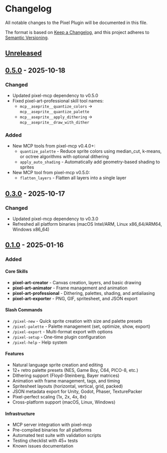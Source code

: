 # Changelog

All notable changes to the Pixel Plugin will be documented in this file.

The format is based on [Keep a Changelog](https://keepachangelog.com/en/1.0.0/),
and this project adheres to [Semantic Versioning](https://semver.org/spec/v2.0.0.html).

## [Unreleased]

## [0.5.0] - 2025-10-18

### Changed
- Updated pixel-mcp dependency to v0.5.0
- Fixed pixel-art-professional skill tool names:
  - `mcp__aseprite__quantize_colors` → `mcp__aseprite__quantize_palette`
  - `mcp__aseprite__apply_dithering` → `mcp__aseprite__draw_with_dither`

### Added
- New MCP tools from pixel-mcp v0.4.0+:
  - `quantize_palette` - Reduce sprite colors using median_cut, k-means, or octree algorithms with optional dithering
  - `apply_auto_shading` - Automatically add geometry-based shading to sprites
- New MCP tool from pixel-mcp v0.5.0:
  - `flatten_layers` - Flatten all layers into a single layer

## [0.3.0] - 2025-10-17

### Changed
- Updated pixel-mcp dependency to v0.3.0
- Refreshed all platform binaries (macOS Intel/ARM, Linux x86_64/ARM64, Windows x86_64)

## [0.1.0] - 2025-01-16

### Added

#### Core Skills
- **pixel-art-creator** - Canvas creation, layers, and basic drawing
- **pixel-art-animator** - Frame management and animation
- **pixel-art-professional** - Dithering, palettes, shading, and antialiasing
- **pixel-art-exporter** - PNG, GIF, spritesheet, and JSON export

#### Slash Commands
- `/pixel-new` - Quick sprite creation with size and palette presets
- `/pixel-palette` - Palette management (set, optimize, show, export)
- `/pixel-export` - Multi-format export with options
- `/pixel-setup` - One-time plugin configuration
- `/pixel-help` - Help system

#### Features
- Natural language sprite creation and editing
- 12+ retro palette presets (NES, Game Boy, C64, PICO-8, etc.)
- Dithering support (Floyd-Steinberg, Bayer matrices)
- Animation with frame management, tags, and timing
- Spritesheet layouts (horizontal, vertical, grid, packed)
- JSON metadata export for Unity, Godot, Phaser, TexturePacker
- Pixel-perfect scaling (1x, 2x, 4x, 8x)
- Cross-platform support (macOS, Linux, Windows)

#### Infrastructure
- MCP server integration with pixel-mcp
- Pre-compiled binaries for all platforms
- Automated test suite with validation scripts
- Testing checklist with 45+ tests
- Known issues documentation

[Unreleased]: https://github.com/willibrandon/pixel-plugin/compare/v0.5.0...HEAD
[0.5.0]: https://github.com/willibrandon/pixel-plugin/compare/v0.3.0...v0.5.0
[0.3.0]: https://github.com/willibrandon/pixel-plugin/compare/v0.1.0...v0.3.0
[0.1.0]: https://github.com/willibrandon/pixel-plugin/releases/tag/v0.1.0
